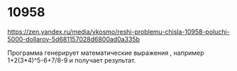 # 10958


https://zen.yandex.ru/media/vkosmo/reshi-problemu-chisla-10958-poluchi-5000-dollarov-5d681157028d6800ad0a335b

Программа генерирует математические выражения , например 1+2(3*4)^5-6+7/8-9 и получает результат.
